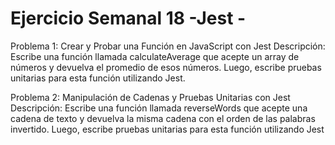 # Ejercicio Semanal 18 -Jest -
Problema 1: Crear y Probar una Función en JavaScript con Jest
Descripción:
Escribe una función llamada calculateAverage que acepte un array de números y devuelva el promedio de esos números. 
Luego, escribe pruebas unitarias para esta función utilizando Jest.

Problema 2: Manipulación de Cadenas y Pruebas Unitarias con Jest
Descripción:
Escribe una función llamada reverseWords que acepte una cadena de texto y devuelva la misma cadena con el orden de las 
palabras invertido.
Luego, escribe pruebas unitarias para esta función utilizando Jest
